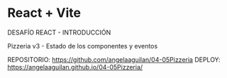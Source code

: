 # React + Vite

DESAFÍO REACT - INTRODUCCIÓN

Pizzeria v3 - Estado de los componentes y eventos

REPOSITORIO: https://github.com/angelaaguilan/04-05Pizzeria
DEPLOY: https://angelaaguilan.github.io/04-05Pizzeria/
